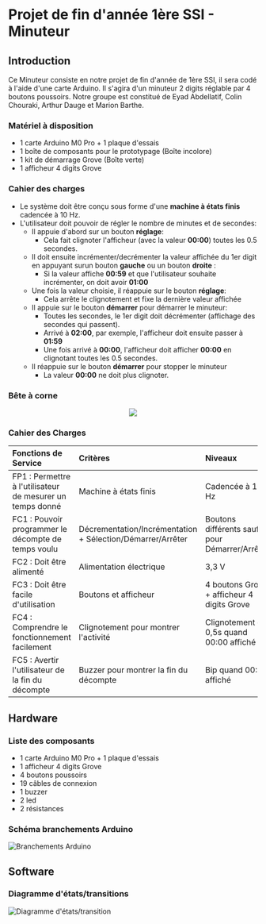 
# Projet de fin d'année 1ère SSI - Minuteur
 
## Introduction
Ce Minuteur consiste en notre projet de fin d'année de 1ère SSI, il sera codé à l'aide d'une carte Arduino.
Il s'agira d'un minuteur 2 digits réglable par 4 boutons poussoirs.
Notre groupe est constitué de Eyad Abdellatif, Colin Chouraki, Arthur Dauge et Marion Barthe.

### Matériel à disposition

* 1 carte Arduino M0 Pro + 1 plaque d'essais
* 1 boîte de composants pour le prototypage (Boîte incolore)
* 1 kit de démarrage Grove (Boîte verte) 
* 1 afficheur 4 digits Grove

### Cahier des charges

* Le système doit être conçu sous forme d'une __machine à
états finis__ cadencée à 10 Hz.
* L'utilisateur doit pouvoir de régler le nombre de minutes et de secondes:
    - Il appuie d'abord sur un bouton __réglage__:
        * Cela fait clignoter l'afficheur (avec la valeur __00:00__) toutes les 0.5 
        secondes.
    - Il doit ensuite incrémenter/decrémenter la valeur affichée du 1er digit  en appuyant surun bouton __gauche__ ou un bouton __droite__  :
        * Si la valeur affiche __00:59__ et que l'utilisateur souhaite incrémenter,
        on doit avoir __01:00__
    - Une fois la valeur choisie, il réappuie sur le bouton __réglage__:
        * Cela arrête le clignotement et fixe la dernière valeur affichée
    - Il appuie sur le bouton __démarrer__ pour démarrer le minuteur:  
        * Toutes les secondes, le 1er digit doit décrémenter (affichage des secondes
        qui passent).
        * Arrivé à __02:00__, par exemple, l'afficheur doit ensuite passer à __01:59__ 
        * Une fois arrivé à __00:00__, l'afficheur doit afficher __00:00__ en
        clignotant toutes les 0.5 secondes.
    - Il réappuie sur le bouton __démarrer__ pour stopper le minuteur
        * La valeur __00:00__ ne doit plus clignoter.
        
### Bête à corne

<p align="center">
  <img src="https://raw.githubusercontent.com/lycee-chaptal-sii/colin-marion-arthur-eyad/partie_communiquer/docs/bete%20a%20cornes.png?token=AiA3lZkPbn1K810Jq1GOGkG212CZM7cLks5bDqlDwA%3D%3D">
</p>

### Cahier des Charges

| Fonctions de Service                                       | Critères                                                          | Niveaux                                                                                                          | Flexibilité |
|:-----------------------------------------------------------|:------------------------------------------------------------------|:----------------------------------------------------------------------------------------------------------------------|:------------|
| FP1 : Permettre à l'utilisateur de mesurer un temps donné  | Machine à états finis                                             | Cadencée à 10 Hz                                                                                                 | F0          |
| FC1 : Pouvoir programmer le décompte de temps voulu        | Décrementation/Incrémentation + Sélection/Démarrer/Arrêter        | Boutons différents sauf pour Démarrer/Arrêter                                                                    | F0          |
| FC2 : Doit être alimenté                                   | Alimentation électrique                                           | 3,3 V                                                                                                                  | F0          |
| FC3 : Doit être facile d'utilisation                       | Boutons et afficheur                                              | 4 boutons Grove + afficheur 4 digits Grove                                                                         | F0          |
| FC4 : Comprendre le fonctionnement facilement              | Clignotement pour montrer l'activité                              | Clignotement de 0,5s quand 00:00 affiché                                                                         | F0          |
| FC5 : Avertir l'utilisateur de la fin du décompte          | Buzzer pour montrer la fin du décompte                            |     Bip quand 00:00 affiché                                                                                          | F1          |

## Hardware

### Liste des composants

* 1 carte Arduino M0 Pro + 1 plaque d'essais
* 1 afficheur 4 digits Grove
* 4 boutons poussoirs
* 19 câbles de connexion
* 1 buzzer
* 2 led
* 2 résistances

### Schéma branchements Arduino

![Branchements Arduino](https://raw.githubusercontent.com/lycee-chaptal-sii/colin-marion-arthur-eyad/partie_communiquer/docs/schema.PNG?token=AiA3lWYiOy_aTa6bGpuvonCLa11UA_HNks5bDqd5wA%3D%3D)

## Software

### Diagramme d'états/transitions

![Diagramme d'états/transition](https://raw.githubusercontent.com/lycee-chaptal-sii/colin-marion-arthur-eyad/partie_communiquer/docs/diagramme%20etat.png?token=AiA3ldJzqxOyils5FIHxld--T9wRnzztks5bDqf1wA%3D%3D)
